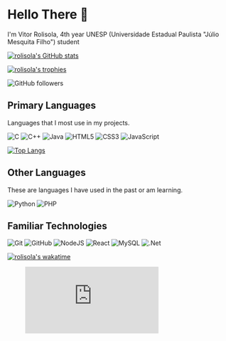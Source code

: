# Hello There 👋

I'm Vitor Rolisola, 4th year UNESP (Universidade Estadual Paulista "Júlio Mesquita Filho") student 

[![rolisola's GitHub stats](https://github-readme-stats.vercel.app/api?username=rolisola&count_private=true&show_icons=true&include_all_commits=false&bg_color=45,007a22,004e95&title_color=fff&text_color=fff)](https://github.com/anuraghazra/github-readme-stats)

[![rolisola's trophies](https://github-profile-trophy.vercel.app/?username=rolisola&theme=onedark)](https://github.com/ryo-ma/github-profile-trophy)

![GitHub followers](https://img.shields.io/github/followers/rolisola?style=for-the-badge)

## Primary Languages
Languages that I most use in my projects.

![C](https://img.shields.io/badge/c-%2300599C.svg?style=for-the-badge&logo=c&logoColor=white)
![C++](https://img.shields.io/badge/c++-%2300599C.svg?style=for-the-badge&logo=c%2B%2B&logoColor=white)
![Java](https://img.shields.io/badge/java-%23ED8B00.svg?style=for-the-badge&logo=openjdk&logoColor=white)
![HTML5](https://img.shields.io/badge/html5-%23E34F26.svg?style=for-the-badge&logo=html5&logoColor=white)
![CSS3](https://img.shields.io/badge/css3-%231572B6.svg?style=for-the-badge&logo=css3&logoColor=white)
![JavaScript](https://img.shields.io/badge/javascript-%23323330.svg?style=for-the-badge&logo=javascript&logoColor=%23F7DF1E)


[![Top Langs](https://github-readme-stats.vercel.app/api/top-langs/?username=rolisola&layout=donut)](https://github.com/anuraghazra/github-readme-stats)


## Other Languages
These are languages I have used in the past or am learning.

![Python](https://img.shields.io/badge/python-3670A0?style=for-the-badge&logo=python&logoColor=ffdd54)
![PHP](https://img.shields.io/badge/php-%23777BB4.svg?style=for-the-badge&logo=php&logoColor=white)

## Familiar Technologies
![Git](https://img.shields.io/badge/git-%23F05033.svg?style=for-the-badge&logo=git&logoColor=white)
![GitHub](https://img.shields.io/badge/github-%23121011.svg?style=for-the-badge&logo=github&logoColor=white)
![NodeJS](https://img.shields.io/badge/node.js-6DA55F?style=for-the-badge&logo=node.js&logoColor=white)
![React](https://img.shields.io/badge/react-%2320232a.svg?style=for-the-badge&logo=react&logoColor=%2361DAFB)
![MySQL](https://img.shields.io/badge/mysql-%2300f.svg?style=for-the-badge&logo=mysql&logoColor=white)
![.Net](https://img.shields.io/badge/.NET-5C2D91?style=for-the-badge&logo=.net&logoColor=white)

[![rolisola's wakatime](https://wakatime.com/badge/user/018b735c-0071-4c9b-ac6d-5afd913e0d2f.svg)](https://wakatime.com/@018b735c-0071-4c9b-ac6d-5afd913e0d2f)

<figure><embed src="https://wakatime.com/share/@rolisola/a222549e-2a05-4877-adb7-06712ff00c3b.svg"></embed></figure>
